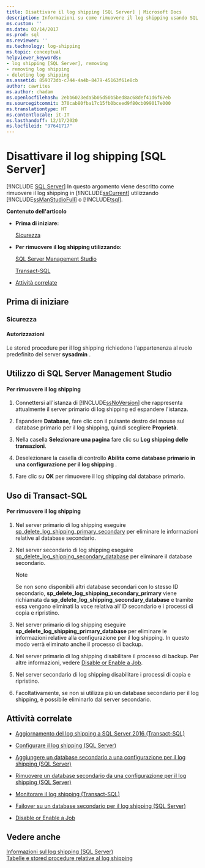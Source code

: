 ```yaml
---
title: Disattivare il log shipping [SQL Server] | Microsoft Docs
description: Informazioni su come rimuovere il log shipping usando SQL Server Management Studio o Transact-SQL in SQL Server.
ms.custom: ''
ms.date: 03/14/2017
ms.prod: sql
ms.reviewer: ''
ms.technology: log-shipping
ms.topic: conceptual
helpviewer_keywords:
- log shipping [SQL Server], removing
- removing log shipping
- deleting log shipping
ms.assetid: 859373db-c744-4a4b-8479-45163f61e8cb
author: cawrites
ms.author: chadam
ms.openlocfilehash: 2ebb6023eda5b05d50b5bed8ac68def41d6f67eb
ms.sourcegitcommit: 370cab80fba17c15fb0bceed9f80cb099017e000
ms.translationtype: HT
ms.contentlocale: it-IT
ms.lasthandoff: 12/17/2020
ms.locfileid: "97641717"
---
```

# <a name="remove-log-shipping-sql-server"></a>Disattivare il log shipping [SQL Server]
 [!INCLUDE [SQL Server](../../includes/applies-to-version/sqlserver.md)]
  In questo argomento viene descritto come rimuovere il log shipping in [!INCLUDE[ssCurrent](../../includes/sscurrent-md.md)] utilizzando [!INCLUDE[ssManStudioFull](../../includes/ssmanstudiofull-md.md)] o [!INCLUDE[tsql](../../includes/tsql-md.md)].  
  
 **Contenuto dell'articolo**  
  
-   **Prima di iniziare:**  
  
     [Sicurezza](#Security)  
  
-   **Per rimuovere il log shipping utilizzando:**  
  
     [SQL Server Management Studio](#SSMSProcedure)  
  
     [Transact-SQL](#TsqlProcedure)  
  
-   [Attività correlate](#RelatedTasks)  
  
##  <a name="before-you-begin"></a><a name="BeforeYouBegin"></a> Prima di iniziare  
  
###  <a name="security"></a><a name="Security"></a> Sicurezza  
  
####  <a name="permissions"></a><a name="Permissions"></a> Autorizzazioni  
 Le stored procedure per il log shipping richiedono l'appartenenza al ruolo predefinito del server **sysadmin** .  
  
##  <a name="using-sql-server-management-studio"></a><a name="SSMSProcedure"></a> Utilizzo di SQL Server Management Studio  
  
#### <a name="to-remove-log-shipping"></a>Per rimuovere il log shipping  
  
1.  Connettersi all'istanza di [!INCLUDE[ssNoVersion](../../includes/ssnoversion-md.md)] che rappresenta attualmente il server primario di log shipping ed espandere l'istanza.  
  
2.  Espandere **Database**, fare clic con il pulsante destro del mouse sul database primario per il log shipping, quindi scegliere **Proprietà**.  
  
3.  Nella casella **Selezionare una pagina** fare clic su **Log shipping delle transazioni**.  
  
4.  Deselezionare la casella di controllo **Abilita come database primario in una configurazione per il log shipping** .  
  
5.  Fare clic su **OK** per rimuovere il log shipping dal database primario.  
  
##  <a name="using-transact-sql"></a><a name="TsqlProcedure"></a> Uso di Transact-SQL  
  
#### <a name="to-remove-log-shipping"></a>Per rimuovere il log shipping  
  
1.  Nel server primario di log shipping eseguire [sp_delete_log_shipping_primary_secondary](../../relational-databases/system-stored-procedures/sp-delete-log-shipping-primary-secondary-transact-sql.md) per eliminare le informazioni relative al database secondario.  
  
2.  Nel server secondario di log shipping eseguire [sp_delete_log_shipping_secondary_database](../../relational-databases/system-stored-procedures/sp-delete-log-shipping-secondary-database-transact-sql.md) per eliminare il database secondario.  
  
    > [!NOTE]  
    >  Se non sono disponibili altri database secondari con lo stesso ID secondario, **sp_delete_log_shipping_secondary_primary** viene richiamata da **sp_delete_log_shipping_secondary_database** e tramite essa vengono eliminati la voce relativa all'ID secondario e i processi di copia e ripristino.  
  
3.  Nel server primario di log shipping eseguire **sp_delete_log_shipping_primary_database** per eliminare le informazioni relative alla configurazione per il log shipping. In questo modo verrà eliminato anche il processo di backup.  
  
4.  Nel server primario di log shipping disabilitare il processo di backup. Per altre informazioni, vedere [Disable or Enable a Job](../../ssms/agent/disable-or-enable-a-job.md).  
  
5.  Nel server secondario di log shipping disabilitare i processi di copia e ripristino.  
  
6.  Facoltativamente, se non si utilizza più un database secondario per il log shipping, è possibile eliminarlo dal server secondario.  
  
##  <a name="related-tasks"></a><a name="RelatedTasks"></a> Attività correlate  
  
-   [Aggiornamento del log shipping a SQL Server 2016 &#40;Transact-SQL&#41;](../../database-engine/log-shipping/upgrading-log-shipping-to-sql-server-2016-transact-sql.md)  
  
-   [Configurare il log shipping &#40;SQL Server&#41;](../../database-engine/log-shipping/configure-log-shipping-sql-server.md)  
  
-   [Aggiungere un database secondario a una configurazione per il log shipping &#40;SQL Server&#41;](../../database-engine/log-shipping/add-a-secondary-database-to-a-log-shipping-configuration-sql-server.md)  
  
-   [Rimuovere un database secondario da una configurazione per il log shipping &#40;SQL Server&#41;](../../database-engine/log-shipping/remove-a-secondary-database-from-a-log-shipping-configuration-sql-server.md)  
  
-   [Monitorare il log shipping &#40;Transact-SQL&#41;](../../database-engine/log-shipping/monitor-log-shipping-transact-sql.md)  
  
-   [Failover su un database secondario per il log shipping &#40;SQL Server&#41;](../../database-engine/log-shipping/fail-over-to-a-log-shipping-secondary-sql-server.md)  
  
-   [Disable or Enable a Job](../../ssms/agent/disable-or-enable-a-job.md)  
  
## <a name="see-also"></a>Vedere anche  
 [Informazioni sul log shipping &#40;SQL Server&#41;](../../database-engine/log-shipping/about-log-shipping-sql-server.md)   
 [Tabelle e stored procedure relative al log shipping](../../database-engine/log-shipping/log-shipping-tables-and-stored-procedures.md)  
  
  
